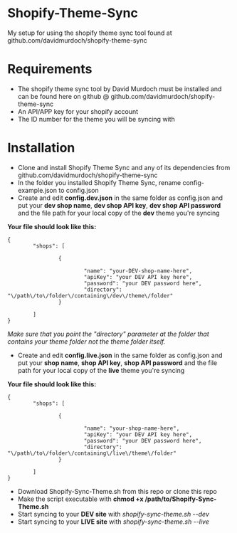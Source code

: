 Shopify-Theme-Sync
==================

My setup for using the shopify theme sync tool found at github.com/davidmurdoch/shopify-theme-sync


Requirements
============
* The shopify theme sync tool by David Murdoch must be installed and can be found here on github @ github.com/davidmurdoch/shopify-theme-sync
* An API/APP key for your shopify account
* The ID number for the theme you will be syncing with
 

Installation
============
* Clone and install Shopify Theme Sync and any of its dependencies from github.com/davidmurdoch/shopify-theme-sync
* In the folder you installed Shopify Theme Sync, rename config-example.json to config.json
* Create and edit **config.dev.json** in the same folder as config.json and put your **dev shop name**, **dev shop API key**, **dev shop API password** and the file path for your local copy of the **dev** theme you're syncing

**Your file should look like this:**

    {
            "shops": [
    
                    {
    
                            "name": "your-DEV-shop-name-here",
                            "apiKey": "your DEV API key here",
                            "password": "your DEV password here",
                            "directory": "\/path\/to\/folder\/containing\/dev\/theme\/folder"
                    }

            ]
    }

*Make sure that you point the "directory" parameter at the folder that contains your theme folder not the theme folder itself.*

* Create and edit **config.live.json** in the same folder as config.json and put your **shop name**, **shop API key**, **shop API password** and the file path for your local copy of the **live** theme you're syncing

**Your file should look like this:**

    {
            "shops": [
    
                    {
    
                            "name": "your-shop-name-here",
                            "apiKey": "your DEV API key here",
                            "password": "your DEV password here",
                            "directory": "\/path\/to\/folder\/containing\/live\/theme\/folder"
                    }

            ]
    }

* Download Shopify-Sync-Theme.sh from this repo or clone this repo
* Make the script executable with **chmod +x /path/to/Shopify-Sync-Theme.sh**
* Start syncing to your **DEV site** with *shopify-sync-theme.sh --dev*
* Start syncing to your **LIVE site** with *shopify-sync-theme.sh --live*
